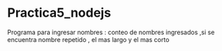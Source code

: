 # Practica5_nodejs
Programa para ingresar nombres : conteo de nombres ingresados ,si se encuentra nombre repetido , el mas largo y el mas corto 
